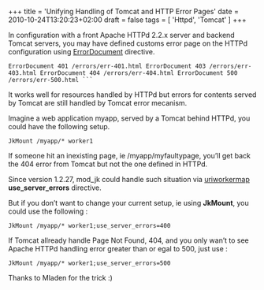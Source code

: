 +++
title = 'Unifying Handling of Tomcat and HTTP Error Pages'
date = 2010-10-24T13:20:23+02:00
draft = false
tags = [ 'Httpd', 'Tomcat' ]
+++

In configuration with a front Apache HTTPd 2.2.x server and backend Tomcat servers, you may have defined customs error page on the HTTPd configuration using [ErrorDocument](http://httpd.apache.org/docs/2.2/mod/core.html#errordocument) directive.

```
ErrorDocument 401 /errors/err-401.html ErrorDocument 403 /errors/err-403.html ErrorDocument 404 /errors/err-404.html ErrorDocument 500 /errors/err-500.html ```
```

It works well for resources handled by HTTPd but errors for contents served by Tomcat are still handled by Tomcat error mecanism.

Imagine a web application myapp, served by a Tomcat behind HTTPd, you could have the following setup.

```
JkMount /myapp/* worker1
```

If someone hit an inexisting page, ie /myapp/myfaultypage, you’ll get back the 404 error from Tomcat but not the one defined in HTTPd.

Since version 1.2.27, mod_jk could handle such situation via [uriworkermap](http://tomcat.apache.org/connectors-doc/reference/uriworkermap.html) **use_server_errors** directive.

But if you don’t want to change your current setup, ie using **JkMount**, you could use the following :

```
JkMount /myapp/* worker1;use_server_errors=400
```


If Tomcat allready handle Page Not Found, 404, and you only wan’t to see Apache HTTPd handling error greater than or egal to 500, just use :

```
JkMount /myapp/* worker1;use_server_errors=500
```

Thanks to Mladen for the trick :)